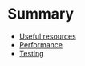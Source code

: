 # Summary

- [Useful resources](./resources/resources.md)
- [Performance](./performance/performance.md)
- [Testing](./testing/testing.md)
